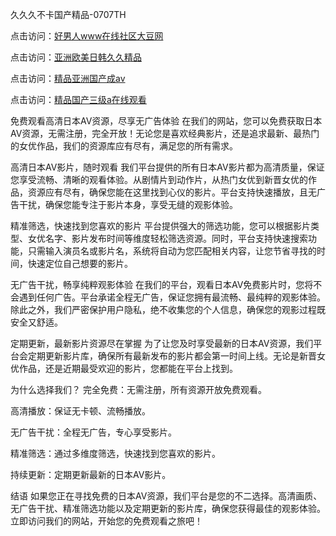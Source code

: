 久久久不卡国产精品-0707TH

点击访问：<a href="https://gda-c7m.pages.dev/">好男人www在线社区大豆网</a>

点击访问：<a href="https://rtj-3zo.pages.dev/">亚洲欧美日韩久久精品</a>

点击访问：<a href="https://tfda.pages.dev/">精品亚洲国产成av</a>

点击访问：<a href="https://bered.pages.dev/">精品国产三级a在线观看</a>



免费观看高清日本AV资源，尽享无广告体验
在我们的网站，您可以免费获取日本AV资源，无需注册，完全开放！无论您是喜欢经典影片，还是追求最新、最热门的女优作品，我们的资源库应有尽有，满足您的所有需求。

高清日本AV影片，随时观看
我们平台提供的所有日本AV影片都为高清质量，保证您享受流畅、清晰的观看体验。从剧情片到动作片，从热门女优到新晋女优的作品，资源应有尽有，确保您能在这里找到心仪的影片。平台支持快速播放，且无广告干扰，确保您能专注于影片本身，享受无缝的观影体验。

精准筛选，快速找到您喜欢的影片
平台提供强大的筛选功能，您可以根据影片类型、女优名字、影片发布时间等维度轻松筛选资源。同时，平台支持快速搜索功能，只需输入演员名或影片名，系统将自动为您匹配相关内容，让您节省寻找的时间，快速定位自己想要的影片。

无广告干扰，畅享纯粹观影体验
在我们的平台，观看日本AV免费影片时，您将不会遇到任何广告。平台承诺全程无广告，保证您拥有最流畅、最纯粹的观影体验。除此之外，我们严密保护用户隐私，绝不收集您的个人信息，确保您的观影过程既安全又舒适。

定期更新，最新影片资源尽在掌握
为了让您及时享受最新的日本AV资源，我们平台会定期更新影片库，确保所有最新发布的影片都会第一时间上线。无论是新晋女优作品，还是近期最受欢迎的影片，您都能在平台上找到。

为什么选择我们？
完全免费：无需注册，所有资源开放免费观看。

高清播放：保证无卡顿、流畅播放。

无广告干扰：全程无广告，专心享受影片。

精准筛选：通过多维度筛选，快速找到您喜欢的影片。

持续更新：定期更新最新的日本AV影片。

结语
如果您正在寻找免费的日本AV资源，我们平台是您的不二选择。高清画质、无广告干扰、精准筛选功能以及定期更新的影片库，确保您获得最佳的观影体验。立即访问我们的网站，开始您的免费观看之旅吧！



<span style="display:none;">[Canonical link]( https://github.com/kd4616945/9656 ）</span>
